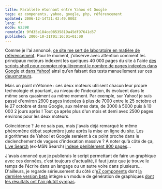 ```yaml
---
title: Parallèle étonnant entre Yahoo et Google
tags: ez components, yahoo, google, php, référencement
updated: 2006-12-14T21:43:49.000Z
lang: fr
node: 62398
remoteId: 9fd35e184ce08535819a45df97641d57
published: 2006-10-31T01:16:01+01:00
---
```

 
Comme je l'ai annoncé, [ce site me sert de laboratoire en matière de référencement](/post/ouverture). Pour le moment, j'observe avec attention comment les principaux moteurs indexent les quelques 40 000 pages du site à l'aide [des scripts shell pour compter régulièrement le nombre de pages indexées dans Google](/post/un-script-shell-pour-compter-le-nombre-de-pages-indexees-dans-google) et [dans Yahoo!](/post/un-script-shell-pour-compter-le-nombre-de-pages-indexees-dans-yahoo) ainsi qu'en faisant des tests manuellement sur ces [deux](http://www.google.fr/search?hl=fr&amp;q=site:pwet.fr&amp;btnG=Recherche+Google&amp;met)[moteurs](http://fr.search.yahoo.com/search?p=site:pwet.fr&amp;ei=UTF-8).

 
Mais un point m'étonne : ces deux moteurs utilisent chacun leur propre technologie et pourtant, au niveau de l'indexation, ils évoluent dans le même sens quasiment au même moment. Par exemple, sur Yahoo! je suis passé d'environ 2900 pages indexées à plus de 7000 entre le 25 octobre et le 27 octobre et dans Google, aux mêmes date, de 3000 à 5000 puis à 10 000 2 jours après ! Tout ça après plus d'un mois et demi avec 2500 pages environs pour les deux moteurs.

 
Coïncidence ? Je ne sais pas, mais j'avais déjà remarqué le même phénomène début septembre juste après la mise en ligne du site. Les algorithmes de Yahoo! et Google seraient à ce point proche dans le déclenchement de vagues d'indexation massive ? À noter qu'à côté de ça, [Live Search](http://www.live.com/?searchonly=true&amp;mkt=fr-fr) (ex-MSN Search) [indexe péniblement 800 pages](http://search.msn.fr/results.aspx?q=site:pwet.fr)...

 
J'avais annoncé que je publierais le script permettant de faire un graphique avec ces données, c'est toujours d'actualité, il faut juste que je trouve le temps de l'écrire dans un langage ou un autre voire dans plusieurs... D'ailleurs, je regarde sérieusement du côté d'[eZ components](http://ez.no/products/ez_components) dont [la dernière version beta](http://ez.no/community/news/ez_components_2006_2beta1) intègre un module de génération de graphiques [dont les résultats ont l'air plutôt sympas](http://ez.no/community/news/community_newsletter_27_10_2006#eztoc990399_1_1).

